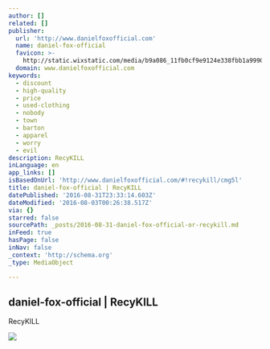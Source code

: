 ```yaml
---
author: []
related: []
publisher:
  url: 'http://www.danielfoxofficial.com'
  name: daniel-fox-official
  favicon: >-
    http://static.wixstatic.com/media/b9a086_11fb0cf9e9124e338fbb1a9990bc16f3.png/v1/fill/w_16%2Ch_16%2Clg_1/b9a086_11fb0cf9e9124e338fbb1a9990bc16f3.png
  domain: www.danielfoxofficial.com
keywords:
  - discount
  - high-quality
  - price
  - used-clothing
  - nobody
  - town
  - barton
  - apparel
  - worry
  - evil
description: RecyKILL
inLanguage: en
app_links: []
isBasedOnUrl: 'http://www.danielfoxofficial.com/#!recykill/cmg5l'
title: daniel-fox-official | RecyKILL
datePublished: '2016-08-31T23:33:14.603Z'
dateModified: '2016-08-03T00:26:38.517Z'
via: {}
starred: false
sourcePath: _posts/2016-08-31-daniel-fox-official-or-recykill.md
inFeed: true
hasPage: false
inNav: false
_context: 'http://schema.org'
_type: MediaObject

---
```

<article style=""><h1>daniel-fox-official | RecyKILL</h1><p>RecyKILL</p><img src="https://static.wixstatic.com/media/b9a086_11fb0cf9e9124e338fbb1a9990bc16f3.png" /></article>